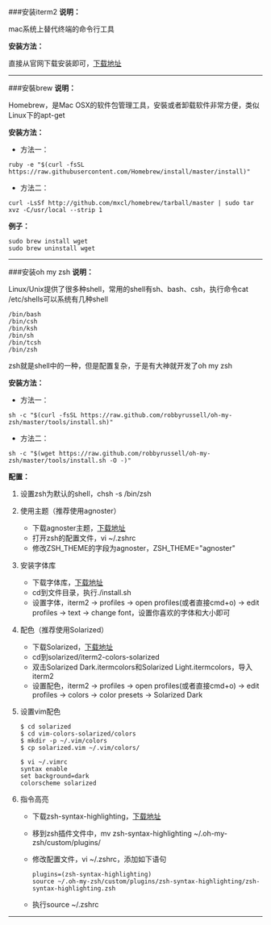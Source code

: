 ###安装iterm2
**说明：**

mac系统上替代终端的命令行工具

**安装方法：**

直接从官网下载安装即可，[下载地址](http://www.iterm2.com/)

-------------------------------
###安裝brew
**说明：**

Homebrew，是Mac OSX的软件包管理工具，安裝或者卸载软件非常方便，类似Linux下的apt-get

**安装方法：**

- 方法一：
```
ruby -e "$(curl -fsSL https://raw.githubusercontent.com/Homebrew/install/master/install)"
```
- 方法二：
```
curl -LsSf http://github.com/mxcl/homebrew/tarball/master | sudo tar xvz -C/usr/local --strip 1
```

**例子：**

```
sudo brew install wget
sudo brew uninstall wget 
```

-------------------------------
###安装oh my zsh
**说明：**

Linux/Unix提供了很多种shell，常用的shell有sh、bash、csh，执行命令cat /etc/shells可以系统有几种shell

```
/bin/bash
/bin/csh
/bin/ksh
/bin/sh
/bin/tcsh
/bin/zsh
```
zsh就是shell中的一种，但是配置复杂，于是有大神就开发了oh my zsh

**安装方法：**

- 方法一：
```
sh -c "$(curl -fsSL https://raw.github.com/robbyrussell/oh-my-zsh/master/tools/install.sh)"
```
- 方法二：
```
sh -c "$(wget https://raw.github.com/robbyrussell/oh-my-zsh/master/tools/install.sh -O -)"
```

**配置：**

1. 设置zsh为默认的shell，chsh -s /bin/zsh
2. 使用主题（推荐使用agnoster）
	- 下载agnoster主题，[下载地址](https://github.com/fcamblor/oh-my-zsh-agnoster-fcamblor)
	- 打开zsh的配置文件，vi ~/.zshrc
	- 修改ZSH_THEME的字段为agnoster，ZSH_THEME="agnoster"
3. 安装字体库
	- 下载字体库，[下载地址](https://github.com/powerline/fonts)
	- cd到文件目录，执行./install.sh
	- 设置字体，iterm2 -> profiles -> open profiles(或者直接cmd+o) -> edit profiles -> text -> change font，设置你喜欢的字体和大小即可
4. 配色（推荐使用Solarized）
	- 下载Solarized，[下载地址](https://github.com/altercation/solarized)
	- cd到solarized/iterm2-colors-solarized
	- 双击Solarized Dark.itermcolors和Solarized Light.itermcolors，导入iterm2
	- 设置配色，iterm2 -> profiles -> open profiles(或者直接cmd+o) -> edit profiles -> colors -> color presets -> Solarized Dark
5. 设置vim配色

	```
	$ cd solarized
	$ cd vim-colors-solarized/colors
	$ mkdir -p ~/.vim/colors
	$ cp solarized.vim ~/.vim/colors/
	```
	```
	$ vi ~/.vimrc
	syntax enable
	set background=dark
	colorscheme solarized
	```
6. 指令高亮
	- 下载zsh-syntax-highlighting，[下载地址](https://github.com/zsh-users/zsh-syntax-highlighting)
	- 移到zsh插件文件中，mv zsh-syntax-highlighting ~/.oh-my-zsh/custom/plugins/
	- 修改配置文件，vi ~/.zshrc，添加如下语句
	
		```
		plugins=(zsh-syntax-highlighting)
		source ~/.oh-my-zsh/custom/plugins/zsh-syntax-highlighting/zsh-syntax-highlighting.zsh
		```
	- 执行source ~/.zshrc
	
-------------------------------